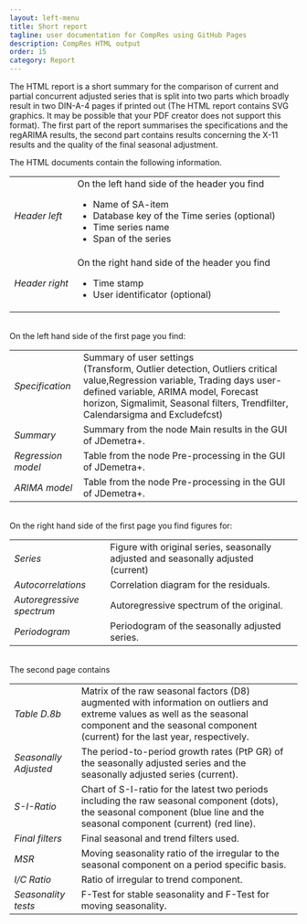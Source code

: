 ```yaml
---
layout: left-menu
title: Short report
tagline: user documentation for CompRes using GitHub Pages
description: CompRes HTML output
order: 15
category: Report
---
```


The HTML report is a short summary for the comparison of current and partial concurrent adjusted series that is split into two parts which broadly result in two DIN-A-4 pages if printed out (The HTML report contains SVG graphics. It may be possible that your PDF creator does not support this format). The first part of the report summarises the specifications and the regARIMA results, the second part contains results concerning the X-11 results and the quality of the final seasonal adjustment.

The HTML documents contain the following information.

<table class="table table-bordered">
	<tr>
		<td><i>Header left</i></td>
        <td>On the left hand side of the header you find 
			<ul>
				<li>Name of SA-item </li>
				<li>Database key of the Time series (optional)</li>
				<li>Time series name</li>
				<li>Span of the series</li>
			</ul> 
		</td>
	</tr>
	<tr>
		<td><i>Header right</i></td>
        <td>On the right hand side of the header you find
			<ul>
				<li>Time stamp </li>
				<li>User identificator (optional)</li>
			</ul>
		</td>
	</tr>	
</table>

<br/>
On the left hand side of the first page you find:

|||
|---|---|
| *Specification*        | Summary of user settings<br/>(Transform, Outlier detection, Outliers critical value,Regression variable, Trading days user-defined variable, ARIMA model, Forecast horizon, Sigmalimit, Seasonal filters, Trendfilter, Calendarsigma and Excludefcst)|
| *Summary* | Summary from the node Main results in the GUI of JDemetra+.|
| *Regression model* | Table from the node Pre-processing in the GUI of JDemetra+.|
| *ARIMA model* | Table from the node Pre-processing in the GUI of JDemetra+.|

<br/>
On the right hand side of the first page you find figures for:

|||
|---|---|
| *Series* | Figure with original series, seasonally adjusted and seasonally adjusted (current)|
| *Autocorrelations*| Correlation diagram for the residuals.|
| *Autoregressive spectrum* | Autoregressive spectrum of the original.|
| *Periodogram* | Periodogram of the seasonally adjusted series.|

<br/>
The second page contains

|||
|---|---|
| *Table D.8b* | Matrix of the raw seasonal factors (D8) augmented with information on outliers and extreme values as well as the seasonal component and the seasonal component (current) for the last year, respectively.|
| *Seasonally Adjusted*   | The period-to-period growth rates (PtP GR) of the seasonally adjusted series and the seasonally adjusted series (current).|
| *S-I-Ratio* | Chart of S-I-ratio for the latest two periods including the raw seasonal component (dots), the seasonal component (blue line and the seasonal component (current) (red line).|
| *Final filters* | Final seasonal and trend filters used.|
| *MSR* | Moving seasonality ratio of the irregular to the seasonal component on a period specific basis.|
| *I/C Ratio*| Ratio of irregular to trend component.|
| *Seasonality tests* | F-Test for stable seasonality and F-Test for moving seasonality.  |


